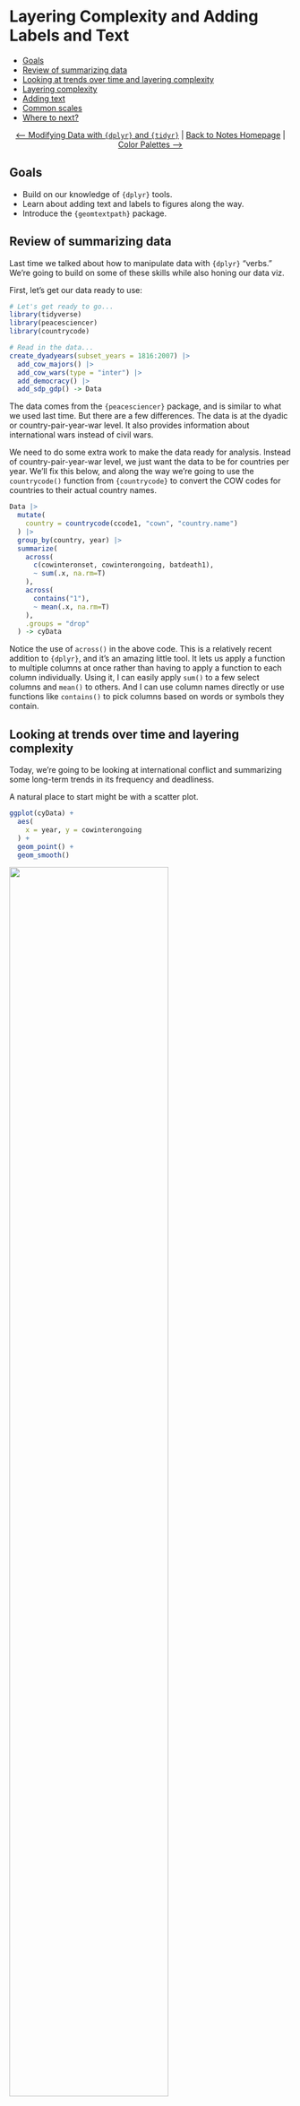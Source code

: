 Layering Complexity and Adding Labels and Text
================

- [Goals](#goals)
- [Review of summarizing data](#review-of-summarizing-data)
- [Looking at trends over time and layering
  complexity](#looking-at-trends-over-time-and-layering-complexity)
- [Layering complexity](#layering-complexity)
- [Adding text](#adding-text)
- [Common scales](#common-scales)
- [Where to next?](#where-to-next)

<center>

[\<– Modifying Data with `{dplyr}` and
`{tidyr}`](https://github.com/milesdwilliams15/Teaching/blob/main/DPR%20101/Notes/09_modifying_data_labels_and_notes_pt1.md)
\| [Back to Notes
Homepage](https://github.com/milesdwilliams15/Teaching/blob/main/DPR%20101/Notes/README.md)
\| [Color Palettes
–\>](https://github.com/milesdwilliams15/Teaching/blob/main/DPR%20101/Notes/11_color_palettes.md)

</center>

## Goals

- Build on our knowledge of `{dplyr}` tools.
- Learn about adding text and labels to figures along the way.
- Introduce the `{geomtextpath}` package.

## Review of summarizing data

Last time we talked about how to manipulate data with `{dplyr}` “verbs.”
We’re going to build on some of these skills while also honing our data
viz.

First, let’s get our data ready to use:

``` r
# Let's get ready to go...
library(tidyverse) 
library(peacesciencer)
library(countrycode)

# Read in the data...
create_dyadyears(subset_years = 1816:2007) |>
  add_cow_majors() |>
  add_cow_wars(type = "inter") |>
  add_democracy() |>
  add_sdp_gdp() -> Data
```

The data comes from the `{peacesciencer}` package, and is similar to
what we used last time. But there are a few differences. The data is at
the dyadic or country-pair-year-war level. It also provides information
about international wars instead of civil wars.

We need to do some extra work to make the data ready for analysis.
Instead of country-pair-year-war level, we just want the data to be for
countries per year. We’ll fix this below, and along the way we’re going
to use the `countrycode()` function from `{countrycode}` to convert the
COW codes for countries to their actual country names.

``` r
Data |>
  mutate(
    country = countrycode(ccode1, "cown", "country.name")
  ) |>
  group_by(country, year) |>
  summarize(
    across(
      c(cowinteronset, cowinterongoing, batdeath1),
      ~ sum(.x, na.rm=T)
    ),
    across(
      contains("1"),
      ~ mean(.x, na.rm=T)
    ),
    .groups = "drop"
  ) -> cyData
```

Notice the use of `across()` in the above code. This is a relatively
recent addition to `{dplyr}`, and it’s an amazing little tool. It lets
us apply a function to multiple columns at once rather than having to
apply a function to each column individually. Using it, I can easily
apply `sum()` to a few select columns and `mean()` to others. And I can
use column names directly or use functions like `contains()` to pick
columns based on words or symbols they contain.

## Looking at trends over time and layering complexity

Today, we’re going to be looking at international conflict and
summarizing some long-term trends in its frequency and deadliness.

A natural place to start might be with a scatter plot.

``` r
ggplot(cyData) +
  aes(
    x = year, y = cowinterongoing
  ) +
  geom_point() +
  geom_smooth()
```

<img src="10_modifying_data_labels_and_notes_pt2_files/figure-gfm/unnamed-chunk-3-1.png" width="75%" />

Each point is the number of recorded international wars in which a
country participated in or was engaged in a given year. The smoothed
line tells us the average trend over time.

This is obviously a useful but also noisy way to show the data. It would
be better if we could show a cleaner yearly trend, which we can do by
doing some prep work before we give the data to ggplot:

``` r
cyData |>
  group_by(year) |>
  summarize(
    mean_wars = mean(cowinterongoing)
  ) |>
  ggplot() +
  aes(x = year,
      y = mean_wars) +
  geom_area() +
  labs(x = NULL,
       y = "Avg. Number of Engagements",
       title = "International wars over time, 1816-2007",
       caption = "Data: {peacesciencer}")
```

<img src="10_modifying_data_labels_and_notes_pt2_files/figure-gfm/unnamed-chunk-4-1.png" width="75%" />

## Layering complexity

We can riff on the above figure by modifying our code to do a few
different things. First, let’s say we wanted to compare a couple of
countries, like the US and Russia. We can filter down to those countries
and then just give the data to ggplot.

``` r
cyData |>
  filter(
    country %in% c("United States", "Russia")
  ) |>
  ggplot() +
  aes(x = year,
      y = cowinterongoing) +
  geom_area(
    aes(fill = country),
    position = "identity",
    alpha = 0.5
  ) +
  labs(x = NULL,
       y = "Avg. Number of Engagements",
       title = "International wars over time, 1816-2007",
       caption = "Data: {peacesciencer}")
```

<img src="10_modifying_data_labels_and_notes_pt2_files/figure-gfm/unnamed-chunk-5-1.png" width="75%" />

Or, say we wanted to contrast the average number of newly started wars a
country is engaged in to the average number of ongoing wars. We could
try something like this:

``` r
cyData |>
  group_by(year) |>
  summarize(
    mean_ongoing = mean(cowinterongoing),
    mean_started = mean(cowinteronset)
  ) |>
  ggplot() +
  aes(x = year) +
  geom_area(
    aes(y = mean_ongoing),
    fill = "blue",
    color = "blue",
    alpha = 0.5
  ) +
  geom_area(
    aes(y = mean_started),
    fill = "red",
    color = "red",
    alpha = 0.5
  ) +
  labs(x = NULL,
       y = "Avg. Number of Engagements",
       title = "International wars over time, 1816-2007",
       caption = "Data: {peacesciencer}")
```

<img src="10_modifying_data_labels_and_notes_pt2_files/figure-gfm/unnamed-chunk-6-1.png" width="75%" />

Notice some new things in the above code. We added two geom layers, and
we mapped different y variables in each. We also set different colors.

## Adding text

The last figure above would be better if we added some labels to
highlight which values correspond with which trend. We can do this in a
few different ways.

We can use `annotate()`:

``` r
cyData |>
  group_by(year) |>
  summarize(
    mean_ongoing = mean(cowinterongoing),
    mean_started = mean(cowinteronset)
  ) |>
  ggplot() +
  aes(x = year) +
  geom_area(
    aes(y = mean_ongoing),
    fill = "blue",
    color = "blue",
    alpha = 0.5
  ) +
  geom_area(
    aes(y = mean_started),
    fill = "red",
    color = "red",
    alpha = 0.5
  ) +
  labs(x = NULL,
       y = "Avg. Number of Engagements",
       title = "International wars over time, 1816-2007",
       caption = "Data: {peacesciencer}") +
  annotate(
    "text",
    x = 1850,
    y = c(2, 2.25),
    label = c("Started", "Ongoing"),
    color = c("red", "blue"),
    hjust = 0
  )
```

<img src="10_modifying_data_labels_and_notes_pt2_files/figure-gfm/unnamed-chunk-7-1.png" width="75%" />

We can also use tools from the `{geomtextpath}` package:

``` r
library(geomtextpath)
cyData |>
  group_by(year) |>
  summarize(
    mean_ongoing = mean(cowinterongoing),
    mean_started = mean(cowinteronset)
  ) |>
  ggplot() +
  aes(x = year) +
  geom_textpath(
    aes(y = mean_ongoing),
    label = "Ongoing",
    color = "blue",
    hjust = .75,
    vjust = -1,
    text_smoothing = 50
  ) +
  geom_textpath(
    aes(y = mean_started),
    label = "Started",
    color = "red",
    hjust = .025,
    vjust = -1,
    text_smoothing = 50
  ) +
  labs(x = NULL,
       y = "Avg. Number of Engagements",
       title = "International wars over time, 1816-2007",
       caption = "Data: {peacesciencer}")
```

<img src="10_modifying_data_labels_and_notes_pt2_files/figure-gfm/unnamed-chunk-8-1.png" width="75%" />

`{geomtextpath}` provides some nice functions for plotting text and
labels alongside lines drawn with various geoms. We could also use these
for some smoothers like so:

``` r
ggplot(cyData) +
  aes(x = year) +
  geom_textsmooth(
    aes(y = cowinterongoing),
    label = "Ongoing",
    color = "blue"
  ) +
  geom_textsmooth(
    aes(y = cowinteronset),
    label = "Started",
    color = "red"
  ) +
  labs(x = NULL,
       y = "Avg. Wars Engaged",
       title = "Showing trends using geom_smooth()",
       caption = "Data: {peacesciencer}")
```

<img src="10_modifying_data_labels_and_notes_pt2_files/figure-gfm/unnamed-chunk-9-1.png" width="75%" />

We can also set labels to highlight certain points in time. This can be
a nice touch in time-series plots. Let’s look at war deaths per capita
and add labels for WWI and WWII:

``` r
cyData |>
  group_by(year) |>
  summarize(
    deaths_pc = 100000 * sum(batdeath1, na.rm=T) / 
      sum(exp(wbpopest1), na.rm=T)
  ) |>
  ggplot() +
  aes(x = year,
      y = deaths_pc) +
  geom_area(
    fill = "gray"
  ) +
  labs(x = NULL,
       y = "Deaths per 100,000",
       title = "Deaths in international wars over time, 1816-2007",
       caption = "Data: {peacesciencer}") +
  scale_y_continuous(
    labels = scales::comma
  ) +
  geom_textvline(
    xintercept = 1914,
    label = "WWI starts",
    hjust = 0.8,
    color = "darkblue"
  ) +
  geom_textvline(
    xintercept = 1939,
    label = "WWII starts",
    hjust = 0.8,
    color = "darkblue"
  )
```

<img src="10_modifying_data_labels_and_notes_pt2_files/figure-gfm/unnamed-chunk-10-1.png" width="75%" />

## Common scales

Speaking of layering complexity and adding labels, sometimes when we
show trends over time we may want to show two related but distinct
variables in the same figure. We did something like this with war onset
and ongoing wars. But say we wanted to look at democracy over time. The
data contains three different democracy measures.

- `v2x_polyarchy1`: This comes from the Varieties of Democracy project
  and takes a value between 0 and 1 where 1 is the most democratic and 0
  is the least.
- `polity21`: This comes from the Polity V project and takes values
  between -10 and 10 where 10 is the most democratic and -10 is the
  least.
- `xm_qudsetst1`: Xavier Marquez wrote a paper in 2016 where he
  developed a method to extend the Unified Democracy Scores, a democracy
  measure created by other scholars. This is a “normalized” measure of
  democracy set to have a mean of 0 and standard deviation of 1.

While each of these measures are an attempt to capture the same basic
concept, they are produced not only using very different methods but
also are on very different scales. If we want to compare them, we need
to adjust for this before plotting. This is easy enough to do using
`{dplyr}` verbs:

``` r
# Make a function to put vars on a 0-1 scale:
my_stand_fun <- function(x) (x - min(x, na.rm=T)) / 
  (max(x, na.rm=T) - min(x, na.rm=T))

# Update the data and summarize:
cyData |>
  mutate(
    across(
      c(v2x_polyarchy1, polity21, xm_qudsest1),
      my_stand_fun
    )
  ) |>
  group_by(year) |>
  summarize(
    across(
      c(v2x_polyarchy1, polity21, xm_qudsest1),
    ~ mean(.x, na.rm=T)
    )
  ) |>
  ggplot() +
  aes(x = year) +
  geom_labelline(
    aes(y = v2x_polyarchy1),
    label = "V-Dem",
    color = "darkblue",
    text_smoothing = 50,
    hjust = 0.25 
  ) +
  geom_labelline(
    aes(y = xm_qudsest1),
    label = "XM-UD",
    color = "darkgreen",
    text_smoothing = 50,
    hjust = 0.35
  ) +
  geom_labelline(
    aes(y = polity21),
    label = "Polity",
    color = "darkred",
    text_smoothing = 25,
    hjust = 0.53
  ) +
  labs(x = NULL,
       y = "Quality of Democracy",
       title = "Democracy over time, 1816-2007",
       caption = "Data: {peacesciencer}")
```

<img src="10_modifying_data_labels_and_notes_pt2_files/figure-gfm/unnamed-chunk-11-1.png" width="75%" />

## Where to next?

<center>

[\<– Modifying Data with `{dplyr}` and
`{tidyr}`](https://github.com/milesdwilliams15/Teaching/blob/main/DPR%20101/Notes/09_modifying_data_labels_and_notes_pt1.md)
\| [Back to Notes
Homepage](https://github.com/milesdwilliams15/Teaching/blob/main/DPR%20101/Notes/README.md)
\| [Color Palettes
–\>](https://github.com/milesdwilliams15/Teaching/blob/main/DPR%20101/Notes/11_color_palettes.md)

</center>
